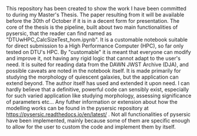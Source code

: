 This repository has been created to show the work I have been committed to during my Master's Thesis. The paper resulting from it will be available before the 30th of October if it is in a decent form for presentation.
The core of the thesis is the pipeline, built about two main functionalities of pysersic, that the reader can find named as "DTUwHPC_CalcSizeTest_hom.ipynb". It is a customable notebook suitable for direct submission to a High Performance Computer (HPC), so far only tested on DTU's HPC.
By "customable" it is meant that everyone can modify and improve it, not having any rigid logic that cannot adapt to the user's need. It is suited for reading data from the DAWN JWST Archive (DJA), and possible caveats are noted in the notebook itself. It is made primarily for studying the morphology of quiescent galaxies, but the application can extend beyond. The author itself has used and extended it upon need.
I can hardly believe that a definitive, powerful code can sensibly exist, especially for such varied application like studying morphology, assessing significance of parameters etc... Any futher information or extension about how the modelling works can be found in the pysersic repository at https://pysersic.readthedocs.io/en/latest/ .
Not all functionalities of pysersic have been implemented, mainly because some of them are specific enough to allow for the user to custom the code and implement them by itself.
